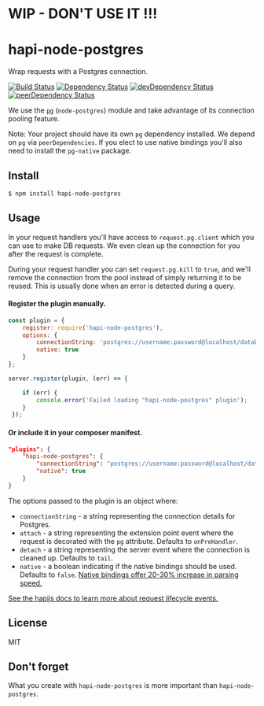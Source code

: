 # WIP - DON'T USE IT !!!

# hapi-node-postgres

Wrap requests with a Postgres connection.

[![Build Status](https://travis-ci.org/jedireza/hapi-node-postgres.svg?branch=master)](https://travis-ci.org/jedireza/hapi-node-postgres)
[![Dependency Status](https://david-dm.org/jedireza/hapi-node-postgres.svg?style=flat)](https://david-dm.org/jedireza/hapi-node-postgres)
[![devDependency Status](https://david-dm.org/jedireza/hapi-node-postgres/dev-status.svg?style=flat)](https://david-dm.org/jedireza/hapi-node-postgres#info=devDependencies)
[![peerDependency Status](https://david-dm.org/jedireza/hapi-node-postgres/peer-status.svg?style=flat)](https://david-dm.org/jedireza/hapi-node-postgres#info=peerDependencies)

We use the [`pg`](https://github.com/brianc/node-postgres) (`node-postgres`)
module and take advantage of its connection pooling feature.

Note: Your project should have its own `pg` dependency installed. We depend on
`pg` via `peerDependencies`. If you elect to use native bindings you'll also
need to install the `pg-native` package.


## Install

```bash
$ npm install hapi-node-postgres
```


## Usage

In your request handlers you'll have access to `request.pg.client` which you
can use to make DB requests. We even clean up the connection for you after the
request is complete.

During your request handler you can set `request.pg.kill` to `true`, and we'll
remove the connection from the pool instead of simply returning it to be
reused. This is usually done when an error is detected during a query.


#### Register the plugin manually.

```js
const plugin = {
    register: require('hapi-node-postgres'),
    options: {
        connectionString: 'postgres://username:password@localhost/database',
        native: true
    }
};

server.register(plugin, (err) => {

    if (err) {
        console.error('Failed loading "hapi-node-postgres" plugin');
    }
 });
```

#### Or include it in your composer manifest.

```json
"plugins": {
    "hapi-node-postgres": {
        "connectionString": "postgres://username:password@localhost/database",
        "native": true
    }
}
```

The options passed to the plugin is an object where:

 - `connectionString` - a string representing the connection details for
    Postgres.
 - `attach` - a string representing the extension point event where the
    request is decorated with the `pg` attribute. Defaults to `onPreHandler`.
 - `detach` - a string representing the server event where the connection is
    cleaned up. Defaults to `tail`.
 - `native` - a boolean indicating if the native bindings should be used.
    Defaults to `false`. [Native bindings offer 20-30% increase in parsing
    speed.](https://github.com/brianc/node-postgres#native-bindings)

[See the hapijs docs to learn more about request lifecycle
events.](http://hapijs.com/api/#request-lifecycle)


## License

MIT


## Don't forget

What you create with `hapi-node-postgres` is more important than `hapi-node-postgres`.
